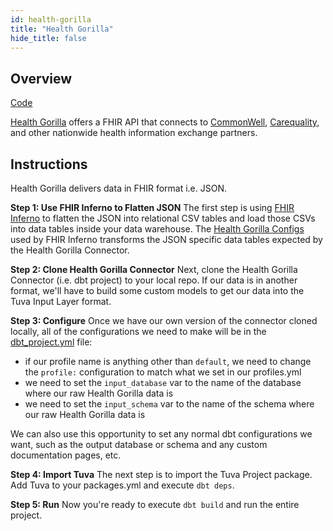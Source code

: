```yaml
---
id: health-gorilla
title: "Health Gorilla"
hide_title: false
---
```


## Overview

[Code](https://github.com/tuva-health/health_gorilla_connector)

[Health Gorilla](https://www.healthgorilla.com/) offers a FHIR API that connects to [CommonWell](https://www.commonwellalliance.org/), [Carequality](https://carequality.org/), and other nationwide health information exchange partners.

## Instructions

Health Gorilla delivers data in FHIR format i.e. JSON.

**Step 1: Use FHIR Inferno to Flatten JSON**
The first step is using [FHIR Inferno](fhir-inferno) to flatten the JSON into relational CSV tables and load those CSVs into data tables inside your data warehouse.  The [Health Gorilla Configs](https://github.com/tuva-health/FHIR_inferno/tree/main/configurations/configuration_Health_Gorilla) used by FHIR Inferno transforms the JSON specific data tables expected by the Health Gorilla Connector.

**Step 2: Clone Health Gorilla Connector**
Next, clone the Health Gorilla Connector (i.e. dbt project) to your local repo.   If our data is in another format, we'll have to build some custom models to get our data into the Tuva Input Layer format.

**Step 3: Configure**
Once we have our own version of the connector cloned locally, all of the configurations we need to make will be in the [dbt_project.yml](https://github.com/tuva-health/health_gorilla_connector/blob/initial_push/dbt_project.yml) file:
 - if our profile name is anything other than `default`, we need to change the `profile:` configuration to match what we set in our profiles.yml  
 - we need to set the `input_database` var to the name of the database where our raw Health Gorilla data is
 - we need to set the `input_schema` var to the name of the schema where our raw Health Gorilla data is

We can also use this opportunity to set any normal dbt configurations we want, such as the output database or schema and any custom documentation pages, etc.

**Step 4: Import Tuva**
The next step is to import the Tuva Project package.  Add Tuva to your packages.yml and execute `dbt deps`.

**Step 5: Run**
Now you're ready to execute `dbt build` and run the entire project.